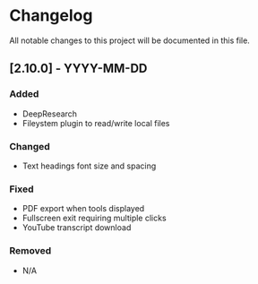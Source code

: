 # Changelog

All notable changes to this project will be documented in this file.

## [2.10.0] - YYYY-MM-DD

### Added
- DeepResearch
- Fileystem plugin to read/write local files

### Changed
- Text headings font size and spacing 

### Fixed
- PDF export when tools displayed
- Fullscreen exit requiring multiple clicks
- YouTube transcript download

### Removed
- N/A
